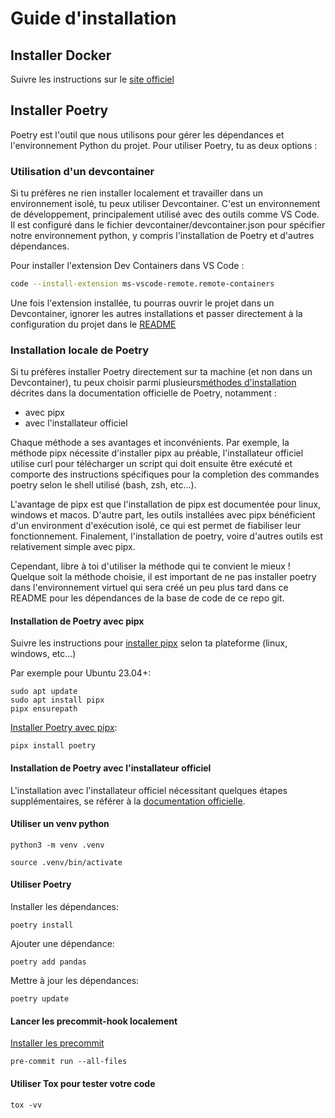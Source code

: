 # Guide d'installation

## Installer Docker

Suivre les instructions sur le [site officiel](https://www.docker.com/get-started/)

## Installer Poetry

Poetry est l'outil que nous utilisons pour gérer les dépendances et l'environnement Python du projet.
Pour utiliser Poetry, tu as deux options :

### Utilisation d'un devcontainer

Si tu préfères ne rien installer localement et travailler dans un environnement isolé, tu peux utiliser Devcontainer. C'est un environnement de développement, principalement utilisé avec des outils comme VS Code. Il est configuré dans le fichier devcontainer/devcontainer.json pour spécifier notre environnement python, y compris l'installation de Poetry et d'autres dépendances.

Pour installer l'extension Dev Containers dans VS Code :

```bash
code --install-extension ms-vscode-remote.remote-containers
```

Une fois l'extension installée, tu pourras ouvrir le projet dans un Devcontainer, ignorer les autres installations et passer directement à la configuration du projet dans le [README](./README.md)

### Installation locale de Poetry

Si tu préfères installer Poetry directement sur ta machine (et non dans un Devcontainer), tu peux choisir parmi plusieurs[méthodes d'installation](https://python-poetry.org/docs/#installation) décrites dans la documentation officielle de Poetry, notamment :

- avec pipx
- avec l'installateur officiel

Chaque méthode a ses avantages et inconvénients. Par exemple, la méthode pipx nécessite d'installer pipx au préable, l'installateur officiel utilise curl pour télécharger un script qui doit ensuite être exécuté et comporte des instructions spécifiques pour la completion des commandes poetry selon le shell utilisé (bash, zsh, etc...).

L'avantage de pipx est que l'installation de pipx est documentée pour linux, windows et macos. D'autre part, les outils installées avec pipx bénéficient d'un environment d'exécution isolé, ce qui est permet de fiabiliser leur fonctionnement. Finalement, l'installation de poetry, voire d'autres outils est relativement simple avec pipx.

Cependant, libre à toi d'utiliser la méthode qui te convient le mieux ! Quelque soit la méthode choisie, il est important de ne pas installer poetry dans l'environnement virtuel qui sera créé un peu plus tard dans ce README pour les dépendances de la base de code de ce repo git.

#### Installation de Poetry avec pipx

Suivre les instructions pour [installer pipx](https://pipx.pypa.io/stable/#install-pipx) selon ta plateforme (linux, windows, etc...)

Par exemple pour Ubuntu 23.04+:

    sudo apt update
    sudo apt install pipx
    pipx ensurepath

[Installer Poetry avec pipx](https://python-poetry.org/docs/#installing-with-pipx):

    pipx install poetry

#### Installation de Poetry avec l'installateur officiel

L'installation avec l'installateur officiel nécessitant quelques étapes supplémentaires,
se référer à la [documentation officielle](https://python-poetry.org/docs/#installing-with-the-official-installer).

#### Utiliser un venv python

    python3 -m venv .venv

    source .venv/bin/activate

#### Utiliser Poetry

Installer les dépendances:

    poetry install

Ajouter une dépendance:

    poetry add pandas

Mettre à jour les dépendances:

    poetry update

#### Lancer les precommit-hook localement

[Installer les precommit](https://pre-commit.com/)

    pre-commit run --all-files

#### Utiliser Tox pour tester votre code

    tox -vv
